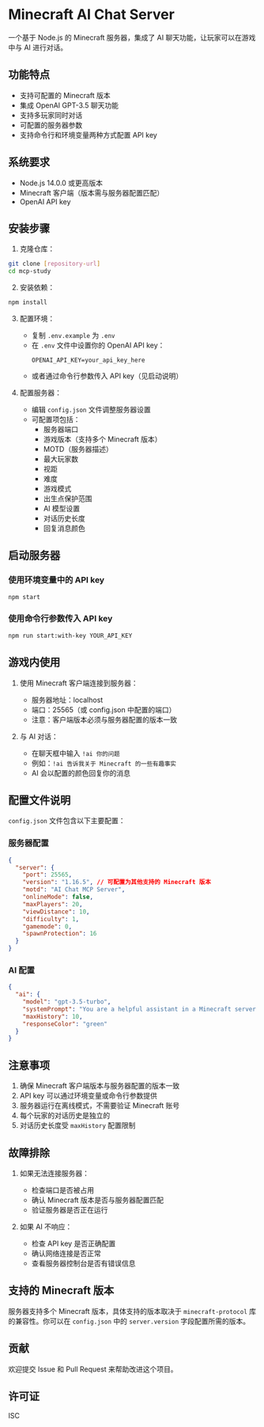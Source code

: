 # Minecraft AI Chat Server

一个基于 Node.js 的 Minecraft 服务器，集成了 AI 聊天功能，让玩家可以在游戏中与 AI 进行对话。

## 功能特点

- 支持可配置的 Minecraft 版本
- 集成 OpenAI GPT-3.5 聊天功能
- 支持多玩家同时对话
- 可配置的服务器参数
- 支持命令行和环境变量两种方式配置 API key

## 系统要求

- Node.js 14.0.0 或更高版本
- Minecraft 客户端（版本需与服务器配置匹配）
- OpenAI API key

## 安装步骤

1. 克隆仓库：

```bash
git clone [repository-url]
cd mcp-study
```

2. 安装依赖：

```bash
npm install
```

3. 配置环境：

   - 复制 `.env.example` 为 `.env`
   - 在 `.env` 文件中设置你的 OpenAI API key：
     ```
     OPENAI_API_KEY=your_api_key_here
     ```
   - 或者通过命令行参数传入 API key（见启动说明）

4. 配置服务器：
   - 编辑 `config.json` 文件调整服务器设置
   - 可配置项包括：
     - 服务器端口
     - 游戏版本（支持多个 Minecraft 版本）
     - MOTD（服务器描述）
     - 最大玩家数
     - 视距
     - 难度
     - 游戏模式
     - 出生点保护范围
     - AI 模型设置
     - 对话历史长度
     - 回复消息颜色

## 启动服务器

### 使用环境变量中的 API key

```bash
npm start
```

### 使用命令行参数传入 API key

```bash
npm run start:with-key YOUR_API_KEY
```

## 游戏内使用

1. 使用 Minecraft 客户端连接到服务器：

   - 服务器地址：localhost
   - 端口：25565（或 config.json 中配置的端口）
   - 注意：客户端版本必须与服务器配置的版本一致

2. 与 AI 对话：
   - 在聊天框中输入 `!ai 你的问题`
   - 例如：`!ai 告诉我关于 Minecraft 的一些有趣事实`
   - AI 会以配置的颜色回复你的消息

## 配置文件说明

`config.json` 文件包含以下主要配置：

### 服务器配置

```json
{
  "server": {
    "port": 25565,
    "version": "1.16.5", // 可配置为其他支持的 Minecraft 版本
    "motd": "AI Chat MCP Server",
    "onlineMode": false,
    "maxPlayers": 20,
    "viewDistance": 10,
    "difficulty": 1,
    "gamemode": 0,
    "spawnProtection": 16
  }
}
```

### AI 配置

```json
{
  "ai": {
    "model": "gpt-3.5-turbo",
    "systemPrompt": "You are a helpful assistant in a Minecraft server.",
    "maxHistory": 10,
    "responseColor": "green"
  }
}
```

## 注意事项

1. 确保 Minecraft 客户端版本与服务器配置的版本一致
2. API key 可以通过环境变量或命令行参数提供
3. 服务器运行在离线模式，不需要验证 Minecraft 账号
4. 每个玩家的对话历史是独立的
5. 对话历史长度受 `maxHistory` 配置限制

## 故障排除

1. 如果无法连接服务器：

   - 检查端口是否被占用
   - 确认 Minecraft 版本是否与服务器配置匹配
   - 验证服务器是否正在运行

2. 如果 AI 不响应：
   - 检查 API key 是否正确配置
   - 确认网络连接是否正常
   - 查看服务器控制台是否有错误信息

## 支持的 Minecraft 版本

服务器支持多个 Minecraft 版本，具体支持的版本取决于 `minecraft-protocol` 库的兼容性。你可以在 `config.json` 中的 `server.version` 字段配置所需的版本。

## 贡献

欢迎提交 Issue 和 Pull Request 来帮助改进这个项目。

## 许可证

ISC
